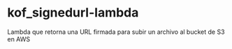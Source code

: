 # kof_signedurl-lambda

Lambda que retorna una URL firmada para subir un archivo al bucket de S3 en AWS
